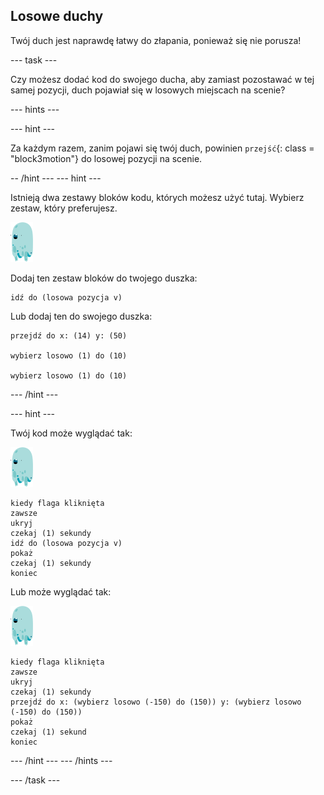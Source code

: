 ## Losowe duchy

Twój duch jest naprawdę łatwy do złapania, ponieważ się nie porusza!

\--- task \---

Czy możesz dodać kod do swojego ducha, aby zamiast pozostawać w tej samej pozycji, duch pojawiał się w losowych miejscach na scenie?

\--- hints \---

\--- hint \---

Za każdym razem, zanim pojawi się twój duch, powinien `przejść`{: class = "block3motion"} do losowej pozycji na scenie.

-- /hint \--- \--- hint \---

Istnieją dwa zestawy bloków kodu, których możesz użyć tutaj. Wybierz zestaw, który preferujesz.

![duszek ducha](images/ghost-sprite.png)

Dodaj ten zestaw bloków do twojego duszka:

```blocks3
idź do (losowa pozycja v)
```

Lub dodaj ten do swojego duszka:

```blocks3
przejdź do x: (14) y: (50)

wybierz losowo (1) do (10)

wybierz losowo (1) do (10)
```

\--- /hint \---

\--- hint \---

Twój kod może wyglądać tak:

![duszek ducha](images/ghost-sprite.png)

```blocks3
kiedy flaga kliknięta
zawsze
ukryj
czekaj (1) sekundy
idź do (losowa pozycja v)
pokaż
czekaj (1) sekundy
koniec
```

Lub może wyglądać tak:

![duszek ducha](images/ghost-sprite.png)

```blocks3
kiedy flaga kliknięta
zawsze
ukryj
czekaj (1) sekundy
przejdź do x: (wybierz losowo (-150) do (150)) y: (wybierz losowo (-150) do (150))
pokaż
czekaj (1) sekund
koniec
```

\--- /hint \--- \--- /hints \---

\--- /task \---